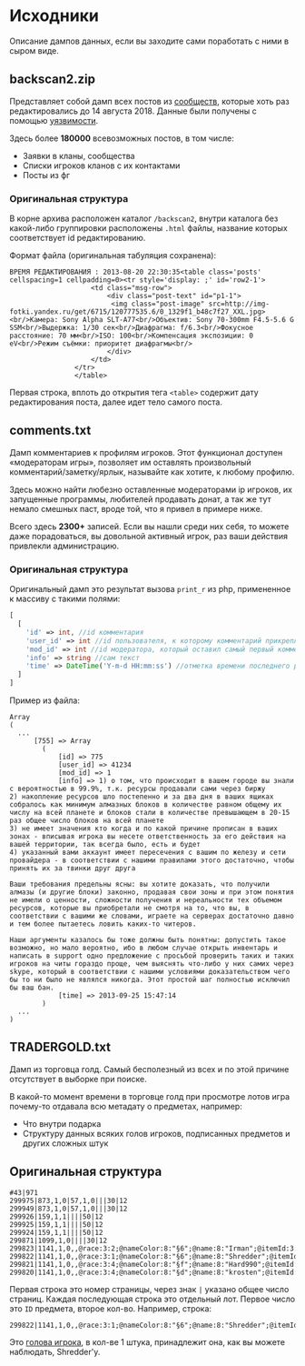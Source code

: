 # Исходники

Описание дампов данных, если вы заходите сами поработать с ними в сыром виде.

## backscan2.zip

Представляет собой дамп всех постов из [сообществ](https://forum.minecraft-galaxy.ru/teams/), которые хоть раз
редактировались до 14 августа 2018. Данные были получены с
помощью [уязвимости](https://forum.minecraft-galaxy.ru/userissue/7613).

Здесь более **180000** всевозможных постов, в том числе:

- Заявки в кланы, сообщества
- Списки игроков кланов с их контактами
- Посты из фг

### Оригинальная структура

В корне архива расположен каталог `/backscan2`, внутри каталога без какой-либо группировки расположены `.html` файлы,
название которых соответствует id редактированию.

Формат файла (оригинальная табуляция сохранена):

```raw
ВРЕМЯ РЕДАКТИРОВАНИЯ : 2013-08-20 22:30:35<table class='posts' cellspacing=1 cellpadding=0><tr style='display: ;' id='row2-1'>
					<td class="msg-row">
						<div class="post-text" id="p1-1">
						 <img class="post-image" src=http://img-fotki.yandex.ru/get/6715/120777535.6/0_1329f1_b48c7f27_XXL.jpg><br/>Камера: Sony Alpha SLT-A77<br/>Объектив: Sony 70-300mm F4.5-5.6 G SSM<br/>Выдержка: 1/30 сек<br/>Диафрагма: f/6.3<br/>Фокусное расстояние: 70 мм<br/>ISO: 100<br/>Компенсация экспозиции: 0 eV<br/>Режим съёмки: приоритет диафрагмы<br/>
						</div>
					</td>
				</tr>
				</table>
```

Первая строка, вплоть до открытия тега `<table>` содержит дату редактирования поста, далее идет тело самого поста.

## comments.txt

Дамп комментариев к профилям игроков. Этот функционал доступен «модераторам игры», позволяет им оставлять произвольный
комментарий/заметку/ярлык, называйте как хотите, к любому профилю.

Здесь можно найти любезно оставленные модераторами ip игроков, их запущенные программы, любителей продавать донат, а так
же тут немало смешных паст, вроде той, что я привел в примере ниже.

Всего здесь **2300+** записей. Если вы нашли среди них себя, то можете даже порадоваться, вы довольной активный игрок,
раз ваши действия привлекли администрацию.

### Оригинальная структура

Оригинальный дамп это результат вызова `print_r` из php, примененное к массиву с такими полями:

```php
[
  [
    'id' => int, //id комментария
    'user_id' => int //id пользователя, к которому комментарий прикреплен
    'mod_id' => int //id модератора, который оставил самый первый комментарий
    'info' => string //сам текст
    'time' => DateTime('Y-m-d HH:mm:ss') //отметка времени последнего редактирования
  ]
]
```

Пример из файла:

```
Array
(
  ...
      [755] => Array
        (
            [id] => 775
            [user_id] => 41234
            [mod_id] => 1
            [info] => 1) о том, что происходит в вашем городе вы знали с вероятностью в 99.9%, т.к. ресурсы продавали сами через биржу
2) накопление ресурсов шло постепенно и за два дня в ваших ящиках собралось как минимум алмазных блоков в количестве равном общему их числу на всей планете и блоков стали в количестве превышающем в 20-15 раз общее число блоков на всей планете
3) не имеет значения кто когда и по какой причине прописан в ваших зонах - вписывая игрока вы несете ответственность за его действия на вашей территории, так всегда было, есть и будет
4) указанный вами аккаунт имеет пересечения с вашим по железу и сети провайдера - в соответствии с нашими правилами этого достаточно, чтобы принять их за твинки друг друга

Ваши требования предельны ясны: вы хотите доказать, что получили алмазы (и другие блоки) законно, продавая свои зоны и при этом понятия не имели о ценности, сложности получения и нереальности тех объемом ресурсов, которые вы приобретали не смотря на то, что вы, в соответствии с вашими же словами, играете на серверах достаточно давно и тем более пытаетесь ловить каких-то читеров.

Наши аргументы казалось бы тоже должны быть понятны: допустить такое возможно, но мало вероятно, ибо в любом случае открыть инвентарь и написать в support одно предложение с просьбой проверить таких и таких игроков на читы гораздо проще, чем выяснять что-либо у них самих через skype, который в соответствии с нашими условиями доказательством чего бы то ни было не являлся никогда. Этот простой шаг полностью исключил бы ваш бан.
            [time] => 2013-09-25 15:47:14
        )
  ...
)
```

## TRADERGOLD.txt

Дамп из торговца голд. Самый бесполезный из всех и по этой причине отсутствует в выборке при поиске.

В какой-то момент времени в торговце голд при просмотре лотов игра почему-то отдавала всю метадату о предметах,
например:

- Что внутри подарка
- Структуру данных всяких голов игроков, подписанных предметов и других сложных штук

## Оригинальная структура

```
#43|971
299975|873,1,0|57,1,0|||30|12
299949|873,1,0|57,1,0|||30|12
299926|159,1,1||||50|12
299925|159,1,1||||50|12
299924|159,1,1||||50|12
299871|1099,1,0||||30|12
299823|1141,1,0,,@race:3:2;@nameColor:8:"§6";@name:8:"Irman";@itemId:3:942;@idPlayer:3:428426;@time:4:1492878869692;@level:3:24;||||200|12
299822|1141,1,0,,@race:3:1;@nameColor:8:"§6";@name:8:"Shredder";@itemId:3:958;@idPlayer:3:46604;@time:4:1479839273443;@level:3:25;||||300|12
299821|1141,1,0,,@race:3:4;@nameColor:8:"§f";@name:8:"Hard990";@itemId:3:830;@idPlayer:3:367514;@time:4:1524159396479;@level:3:28;||||9999|12
299820|1141,1,0,,@race:3:4;@nameColor:8:"§d";@name:8:"krosten";@itemId:3:867;@idPlayer:3:320887;@time:4:1446815281642;@level:3:20;||||1000|12
```

Первая строка это номер страницы, через знак `|` указано общее число страниц. Каждая последующая строка это отдельный
лот. Первое число это `ID` предмета, второе кол-во. Например, строка:

```
299822|1141,1,0,,@race:3:1;@nameColor:8:"§6";@name:8:"Shredder";@itemId:3:958;@idPlayer:3:46604;@time:4:1479839273443;@level:3:25;||||300|12
```

Это [голова игрока](https://forum.minecraft-galaxy.ru/item/1141), в кол-ве 1 штука, принадлежит она, как вы можете
наблюдать, Shredder'у.
